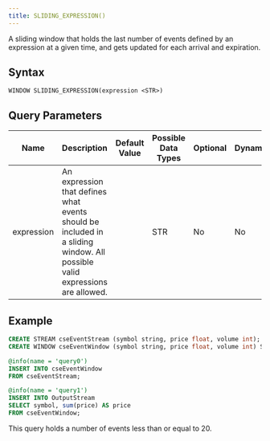 ```yaml
---
title: SLIDING_EXPRESSION()
---
```


A sliding window that holds the last number of events defined by an expression at a given time, and gets updated for each arrival and expiration.

## Syntax

    WINDOW SLIDING_EXPRESSION(expression <STR>)

## Query Parameters

| Name          | Description     | Default Value | Possible Data Types | Optional | Dynamic |
|----------|---------------------------------------|-------------|-----------------|----------|---------|
| expression | An expression that defines what events should be included in a sliding window. All possible valid expressions are allowed. |          | STR        | No       | No      |

## Example

```sql
CREATE STREAM cseEventStream (symbol string, price float, volume int);
CREATE WINDOW cseEventWindow (symbol string, price float, volume int) SLIDING_EXPRESSION('count() <= 20');

@info(name = 'query0')
INSERT INTO cseEventWindow
FROM cseEventStream;

@info(name = 'query1')
INSERT INTO OutputStream
SELECT symbol, sum(price) AS price
FROM cseEventWindow;
```

This query holds a number of events less than or equal to 20.
